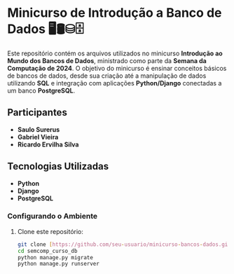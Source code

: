 # Minicurso de Introdução a Banco de Dados  🖥️🛢️⛁🗄️

Este repositório contém os arquivos utilizados no minicurso **Introdução ao Mundo dos Bancos de Dados**, ministrado como parte da **Semana da Computação de 2024**. O objetivo do minicurso é ensinar conceitos básicos de bancos de dados, desde sua criação até a manipulação de dados utilizando **SQL** e integração com aplicações **Python/Django** conectadas a um banco **PostgreSQL**.  

## Participantes
- **Saulo Surerus**
- **Gabriel Vieira**
- **Ricardo Ervilha Silva**

## Tecnologias Utilizadas  
- **Python**  
- **Django**  
- **PostgreSQL**  

### Configurando o Ambiente  

1. Clone este repositório:  
   ```bash
   git clone [https://github.com/seu-usuario/minicurso-bancos-dados.git](https://github.com/ssurerus/semcomp_curso_db.git)
   cd semcomp_curso_db
   python manage.py migrate
   python manage.py runserver  
